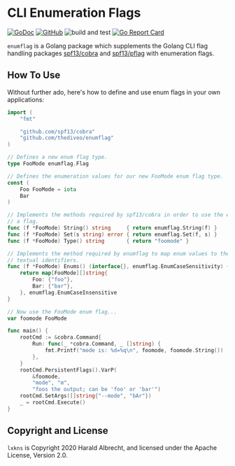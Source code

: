 # CLI Enumeration Flags

[![GoDoc](https://godoc.org/github.com/thediveo/enumflag?status.svg)](http://godoc.org/github.com/thediveo/enumflag)
[![GitHub](https://img.shields.io/github/license/thediveo/enumflag)](https://img.shields.io/github/license/thediveo/enumflag)
![build and test](https://github.com/thediveo/enumflag/workflows/build%20and%20test/badge.svg?branch=master)
[![Go Report Card](https://goreportcard.com/badge/github.com/thediveo/enumflag)](https://goreportcard.com/report/github.com/thediveo/enumflag)

`enumflag` is a Golang package which supplements the Golang CLI flag handling
packages [spf13/cobra](https://github.com/spf13/cobra) and
[spf13/pflag](https://github.com/spf13/pflag) with enumeration flags.

## How To Use

Without further ado, here's how to define and use enum flags in your own
applications:

```go
import (
    "fmt"

    "github.com/spf13/cobra"
    "github.com/thediveo/enumflag"
)

// Defines a new enum flag type.
type FooMode enumflag.Flag

// Defines the enumeration values for our new FooMode enum flag type.
const (
    Foo FooMode = iota
    Bar
)

// Implements the methods required by spf13/cobra in order to use the enum as
// a flag.
func (f *FooMode) String() string     { return enumflag.String(f) }
func (f *FooMode) Set(s string) error { return enumflag.Set(f, s) }
func (f *FooMode) Type() string       { return "foomode" }

// Implements the method required by enumflag to map enum values to their
// textual identifiers.
func (f *FooMode) Enums() (interface{}, enumflag.EnumCaseSensitivity) {
    return map[FooMode][]string{
        Foo: {"foo"},
        Bar: {"bar"},
    }, enumflag.EnumCaseInsensitive
}

// Now use the FooMode enum flag...
var foomode FooMode

func main() {
    rootCmd := &cobra.Command{
        Run: func(_ *cobra.Command, _ []string) {
            fmt.Printf("mode is: %d=%q\n", foomode, foomode.String())
        },
    }
    rootCmd.PersistentFlags().VarP(
        &foomode,
        "mode", "m",
        "foos the output; can be 'foo' or 'bar'")
    rootCmd.SetArgs([]string{"--mode", "bAr"})
    _ = rootCmd.Execute()
}
```

## Copyright and License

`lxkns` is Copyright 2020 Harald Albrecht, and licensed under the Apache
License, Version 2.0.
